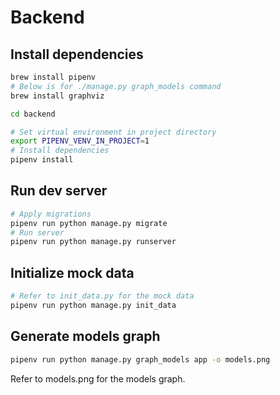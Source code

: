 # Backend

## Install dependencies

```bash
brew install pipenv
# Below is for ./manage.py graph_models command
brew install graphviz

cd backend

# Set virtual environment in project directory
export PIPENV_VENV_IN_PROJECT=1
# Install dependencies
pipenv install
```

## Run dev server

```bash
# Apply migrations
pipenv run python manage.py migrate
# Run server
pipenv run python manage.py runserver
```

## Initialize mock data

```bash
# Refer to init_data.py for the mock data
pipenv run python manage.py init_data
```

## Generate models graph

```bash
pipenv run python manage.py graph_models app -o models.png
```

Refer to models.png for the models graph.
